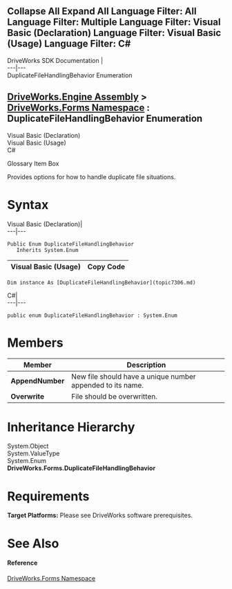 Collapse All Expand All Language Filter: All  Language Filter: Multiple  Language Filter: Visual Basic (Declaration) Language Filter: Visual Basic (Usage) Language Filter: C#  
---  
DriveWorks SDK Documentation  |   
---|---  
DuplicateFileHandlingBehavior Enumeration   
  
[DriveWorks.Engine Assembly](topic2156.md) > [DriveWorks.Forms Namespace](topic7266.md) : DuplicateFileHandlingBehavior Enumeration  
---  
  
Visual Basic (Declaration)    
Visual Basic (Usage)    
C# 

Glossary Item Box

Provides options for how to handle duplicate file situations. 

# Syntax

Visual Basic (Declaration)|   
---|---  
      
    
    Public Enum DuplicateFileHandlingBehavior 
       Inherits System.Enum  
  
Visual Basic (Usage)| Copy Code  
---|---  
      
    
    Dim instance As [DuplicateFileHandlingBehavior](topic7306.md)  
  
C#|   
---|---  
      
    
    public enum DuplicateFileHandlingBehavior : System.Enum   
  
# Members

Member| Description  
---|---  
**AppendNumber**|  New file should have a unique number appended to its name.  
**Overwrite**|  File should be overwritten.  
  
# Inheritance Hierarchy

System.Object  
System.ValueType  
System.Enum  
**DriveWorks.Forms.DuplicateFileHandlingBehavior**  


# Requirements

**Target Platforms:** Please see DriveWorks software prerequisites.

# See Also

#### Reference

[DriveWorks.Forms Namespace](topic7266.md)


